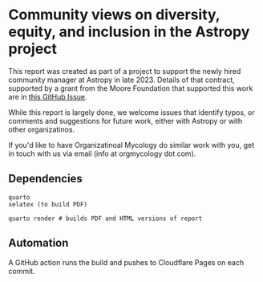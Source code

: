 # Community views on diversity, equity, and inclusion in the Astropy project

This report was created as part of a project to support the newly hired community manager at Astropy in late 2023. Details of that contract, supported by a grant from the Moore Foundation that supported this work are in [this GitHub Issue](https://github.com/astropy/astropy-project/issues/310#issuecomment-1677899854).

While this report is largely done, we welcome issues that identify typos, or comments and suggestions for future work, either with Astropy or with other organizatinos.

If you'd like to have Organizatinoal Mycology do similar work with you, get in touch with us via email (info at orgmycology dot com).

## Dependencies

    quarto
    xelatex (to build PDF)

```
quarto render # builds PDF and HTML versions of report
```

## Automation
A GitHub action runs the build and pushes to Cloudflare Pages on each commit.
